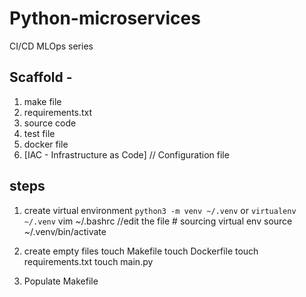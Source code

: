 # Python-microservices
CI/CD MLOps series

## Scaffold - 
1. make file
2. requirements.txt
3. source code
4. test file
5. docker file
6. [IAC - Infrastructure as Code] // Configuration file

## steps
1. create virtual environment `python3 -m venv ~/.venv` or `virtualenv ~/.venv`
vim ~/.bashrc
//edit the file # sourcing virtual env
source ~/.venv/bin/activate

2. create empty files
touch Makefile 
touch Dockerfile
touch requirements.txt
touch main.py

3. Populate Makefile

